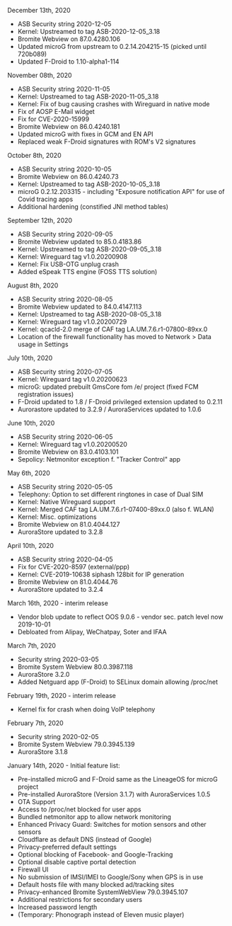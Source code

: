 December 13th, 2020

- ASB Security string 2020-12-05
- Kernel: Upstreamed to tag ASB-2020-12-05_3.18
- Bromite Webview on 87.0.4280.106
- Updated microG from upstream to 0.2.14.204215-15 (picked until 720b089)
- Updated F-Droid to 1.10-alpha1-114


November 08th, 2020

- ASB Security string 2020-11-05
- Kernel: Upstreamed to tag ASB-2020-11-05_3.18
- Kernel: Fix of bug causing crashes with Wireguard in native mode
- Fix of AOSP E-Mail widget
- Fix for CVE-2020-15999
- Bromite Webview on 86.0.4240.181
- Updated microG with fixes in GCM and EN API
- Replaced weak F-Droid signatures with ROM's V2 signatures


October 8th, 2020

- ASB Security string 2020-10-05
- Bromite Webview on 86.0.4240.73
- Kernel: Upstreamed to tag ASB-2020-10-05_3.18
- microG 0.2.12.203315 - including "Exposure notification API" for use of Covid tracing apps
- Additional hardening (constified JNI method tables)


September 12th, 2020

- ASB Security string 2020-09-05
- Bromite Webview updated to 85.0.4183.86
- Kernel: Upstreamed to tag ASB-2020-09-05_3.18
- Kernel: Wireguard tag v1.0.20200908
- Kernel: Fix USB-OTG unplug crash
- Added eSpeak TTS engine (FOSS TTS solution)


August 8th, 2020

- ASB Security string 2020-08-05
- Bromite Webview updated to 84.0.4147.113
- Kernel: Upstreamed to tag ASB-2020-08-05_3.18
- Kernel: Wireguard tag v1.0.20200729
- Kernel: qcacld-2.0 merge of CAF tag LA.UM.7.6.r1-07800-89xx.0
- Location of the firewall functionality has moved to Network > Data usage in Settings


July 10th, 2020

- ASB Security string 2020-07-05
- Kernel: Wireguard tag v1.0.20200623
- microG: updated prebuilt GmsCore fom /e/ project (fixed FCM registration issues)
- F-Droid updated to 1.8 / F-Droid privileged extension updated to 0.2.11
- Aurorastore updated to 3.2.9 / AuroraServices updated to 1.0.6


June 10th, 2020

- ASB Security string 2020-06-05
- Kernel: Wireguard tag v1.0.20200520
- Bromite Webview on 83.0.4103.101
- Sepolicy: Netmonitor exception f. "Tracker Control" app


May 6th, 2020

- ASB Security string 2020-05-05
- Telephony: Option to set different ringtones in case of Dual SIM
- Kernel: Native Wireguard support
- Kernel: Merged CAF tag LA.UM.7.6.r1-07400-89xx.0 (also f. WLAN)
- Kernel: Misc. optimizations
- Bromite Webview on 81.0.4044.127
- AuroraStore updated to 3.2.8


April 10th, 2020

- ASB Security string 2020-04-05
- Fix for CVE-2020-8597 (external/ppp)
- Kernel: CVE-2019-10638 siphash 128bit for IP generation
- Bromite Webview on 81.0.4044.76
- AuroraStore updated to 3.2.4


March 16th, 2020 - interim release

- Vendor blob update to reflect OOS 9.0.6 - vendor sec. patch level now 2019-10-01
- Debloated from Alipay, WeChatpay, Soter and IFAA


March 7th, 2020

- Security string 2020-03-05
- Bromite System Webview 80.0.3987.118
- AuroraStore 3.2.0
- Added Netguard app (F-Droid) to SELinux domain allowing /proc/net


February 19th, 2020 - interim release

- Kernel fix for crash when doing VoIP telephony


February 7th, 2020

- Security string 2020-02-05
- Bromite System Webview 79.0.3945.139
- AuroraStore 3.1.8


January 14th, 2020 - Initial feature list:

- Pre-installed microG and F-Droid same as the LineageOS for microG project
- Pre-installed AuroraStore (Version 3.1.7) with AuroraServices 1.0.5
- OTA Support
- Access to /proc/net blocked for user apps
- Bundled netmonitor app to allow network monitoring
- Enhanced Privacy Guard: Switches for motion sensors and other sensors
- Cloudflare as default DNS (instead of Google)
- Privacy-preferred default settings
- Optional blocking of Facebook- and Google-Tracking
- Optional disable captive portal detection
- Firewall UI
- No submission of IMSI/IMEI to Google/Sony when GPS is in use
- Default hosts file with many blocked ad/tracking sites
- Privacy-enhanced Bromite SystemWebView 79.0.3945.107
- Additional restrictions for secondary users
- Increased password length
- (Temporary: Phonograph instead of Eleven music player)

